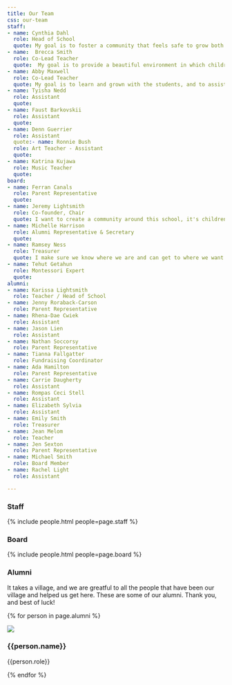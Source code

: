 ```yaml
---
title: Our Team
css: our-team
staff:
- name: Cynthia Dahl
  role: Head of School
  quote: My goal is to foster a community that feels safe to grow both emotionally and intellectually. This includes parents, staff and the children we serve. 
- name:  Brecca Smith
  role: Co-Lead Teacher
  quote:  My goal is to provide a beautiful environment in which children are blossoming, and are in every way respected and responsible. I believe children educated in this way will grow up to be the competent, compassionate adults our society needs.
- name: Abby Maxwell
  role: Co-Lead Teacher
  quote: My goal is to learn and grown with the students, and to assist in providing an enriching and fulfilling environment.
- name: Tyisha Nedd
  role: Assistant
  quote: 
- name: Faust Barkovskii
  role: Assistant
  quote:
- name: Denn Guerrier
  role: Assistant
  quote:- name: Ronnie Bush
  role: Art Teacher - Assistant
  quote:
- name: Katrina Kujawa
  role: Music Teacher
  quote: 
board:
- name: Ferran Canals 
  role: Parent Representative
  quote: 
- name: Jeremy Lightsmith
  role: Co-founder, Chair
  quote: I want to create a community around this school, it's children, and their parents.
- name: Michelle Harrison
  role: Alumni Representative & Secretary
  quote: 
- name: Ramsey Ness
  role: Treasurer
  quote: I make sure we know where we are and can get to where we want to be financially.
- name: Tehut Getahun
  role: Montessori Expert
  quote: 
alumni:
- name: Karissa Lightsmith
  role: Teacher / Head of School
- name: Jenny Roraback-Carson
  role: Parent Representative
- name: Rhena-Dae Cwiek
  role: Assistant
- name: Jason Lien
  role: Assistant
- name: Nathan Soccorsy
  role: Parent Representative
- name: Tianna Fallgatter
  role: Fundraising Coordinator
- name: Ada Hamilton
  role: Parent Representative
- name: Carrie Daugherty
  role: Assistant
- name: Rompas Ceci Stell
  role: Assistant
- name: Elizabeth Sylvia
  role: Assistant
- name: Emily Smith
  role: Treasurer
- name: Jean Melom
  role: Teacher
- name: Jen Sexton
  role: Parent Representative
- name: Michael Smith
  role: Board Member
- name: Rachel Light
  role: Assistant

---
```


### Staff

{% include people.html people=page.staff %}

### Board

{% include people.html people=page.board %}

### Alumni

It takes a village, and we are greatful to all the people that have been our village and helped us get here. These are some of our alumni. Thank you, and best of luck!

{% for person in page.alumni %}

<div class="person-grid">
<div class="person-cell">
<img src="/images/people/{{person.name | downcase | replace:' ','-'}}.jpg"/>

<div class="caption">
<h3>
{{person.name}}

</h3>
<p>
{{person.role}}

</p>
</div>
</div>
</div>
{% endfor %}
